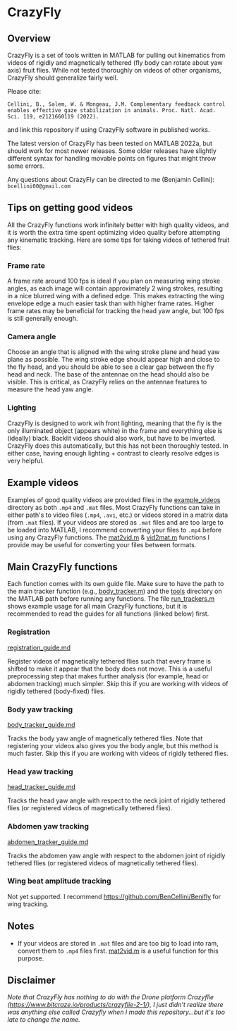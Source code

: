 # CrazyFly

## Overview

CrazyFly is a set of tools written in MATLAB for pulling out kinematics from videos of rigidly and magnetically tethered  (fly body can rotate about yaw axis) fruit flies. While not tested thoroughly on videos of other organisms, CrazyFly should generalize fairly well.

Please cite:

    Cellini, B., Salem, W. & Mongeau, J.M. Complementary feedback control enables effective gaze stabilization in animals. Proc. Natl. Acad. Sci. 119, e2121660119 (2022).

and link this repository if using CrazyFly software in published works.

The latest version of CrazyFly has been tested on MATLAB 2022a, but should work for most newer releases. Some older releases have slightly different syntax for handling movable points on figures that might throw some errors.

Any questions about CrazyFly can be directed to me (Benjamin Cellini): `bcellini00@gmail.com`

## Tips on getting good videos
All the CrazyFly functions work infinitely better with high quality videos, and it is worth the extra time spent optimizing video quality before attempting any kinematic tracking. Here are some tips for taking videos of tethered fruit flies:

### Frame rate

A frame rate around 100 fps is ideal if you plan on measuring wing stroke angles, as each image will contain approximately 2 wing strokes, resulting in a nice blurred wing with a defined edge. This makes extracting the wing envelope edge a much easier task than with higher frame rates. Higher frame rates may be beneficial for tracking the head yaw angle, but 100 fps is still generally enough.

### Camera angle

Choose an angle that is aligned with the wing stroke plane and head yaw plane as possible. The wing stroke edge should appear high and close to the fly head, and you should be able to see a clear gap between the fly head and neck. The base of the antennae on the head should also be visible. This is critical, as CrazyFly relies on the antennae features to measure the head yaw angle.

### Lighting
CrazyFly is designed to work wih front lighting, meaning that the fly is the only illuminated object (appears white) in the frame and everything else is (ideally) black. Backlit videos should also work, but have to be inverted. CrazyFly does this automatically, but this has not been thoroughly tested. In either case, having enough lighting + contrast to clearly resolve edges is very helpful.

## Example videos

Examples of good quality videos are provided files in the [example_videos](example_videos) directory as both `.mp4` and `.mat` files. Most CrazyFly functions can take in either path's to video files (`.mp4`, `.avi`, etc.) or videos stored in a matrix data (from `.mat` files). If your videos are stored as `.mat` files and are too large to be loaded into MATLAB, I recommend converting your files to `.mp4` before using any CrazyFly functions.
The [mat2vid.m](util/mat2vid.m) &  [vid2mat.m](util/vid2mat.m) functions I provide may be useful for converting your files between formats.

## Main CrazyFly functions
Each function comes with its own guide file. Make sure to have the path to the main tracker function (e.g., [body_tracker.m](body_tracker/body_tracker.m)) and the [tools](tools) directory  on the MATLAB path before running any functions. The file [run_trackers.m](run_trackers.m) shows example usage for all main CrazyFly functions, but it is recommended to read the guides for all functions (linked below) first.

### Registration

 [registration_guide.md](registration/registration_guide.md)

 Register videos of magnetically tethered flies such that every frame is shifted to make it appear that the body does not move. This is a useful preprocessing step that makes further analysis (for example, head or abdomen tracking) much simpler. Skip this if you are working with videos of rigidly tethered (body-fixed) flies.

### Body yaw tracking

[body_tracker_guide.md](body_tracker/body_tracker_guide.md)

Tracks the body yaw angle of magnetically tethered flies. Note that registering your videos also gives you the body angle, but this method is much faster. Skip this if you are working with videos of rigidly tethered flies.

### Head yaw tracking

[head_tracker_guide.md](head_tracker/head_tracker_guide.md)

Tracks the head yaw angle with respect to the neck joint of rigidly tethered flies (or registered videos of magnetically tethered flies).

### Abdomen yaw tracking

[abdomen_tracker_guide.md](abdomen_tracker/abdomen_tracker_guide.md)

Tracks the abdomen yaw angle with respect to the abdomen joint of rigidly tethered flies (or registered videos of magnetically tethered flies).

### Wing beat amplitude tracking

Not yet supported. I recommend https://github.com/BenCellini/Benifly for wing tracking.

## Notes

* If your videos are stored in `.mat` files and are too big to load into ram, convert them to `.mp4` files first. [mat2vid.m](../util/mat2vid.m) is a useful function for this purpose.

## Disclaimer
*Note that CrazyFly has nothing to do with the Drone platform Crazyflie (https://www.bitcraze.io/products/crazyflie-2-1/), I just didn't realize there was anything else called Crazyfly when I made this repository...but it's too late to change the name.*